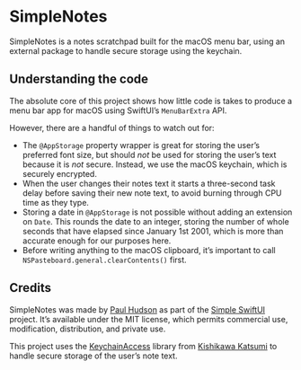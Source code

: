 # SimpleNotes

SimpleNotes is a notes scratchpad built for the macOS menu bar, using an external package to handle secure storage using the keychain.


## Understanding the code

The absolute core of this project shows how little code is takes to produce a menu bar app for macOS using SwiftUI’s `MenuBarExtra` API.

However, there are a handful of things to watch out for:

- The `@AppStorage` property wrapper is great for storing the user’s preferred font size, but should *not* be used for storing the user’s text because it is *not* secure. Instead, we use the macOS keychain, which is securely encrypted.
- When the user changes their notes text it starts a three-second task delay before saving their new note text, to avoid burning through CPU time as they type.
- Storing a date in `@AppStorage` is not possible without adding an extension on `Date`. This rounds the date to an integer, storing the number of whole seconds that have elapsed since January 1st 2001, which is more than accurate enough for our purposes here.
- Before writing anything to the macOS clipboard, it’s important to call `NSPasteboard.general.clearContents()` first.

## Credits

SimpleNotes was made by [Paul Hudson](https://twitter.com/twostraws) as part of the [Simple SwiftUI](https://github.com/twostraws/simple-swiftui) project. It’s available under the MIT license, which permits commercial use, modification, distribution, and private use.

This project uses the [KeychainAccess](https://github.com/kishikawakatsumi/KeychainAccess) library from [Kishikawa Katsumi](https://hachyderm.io/@kishikawakatsumi) to handle secure storage of the user’s note text.
